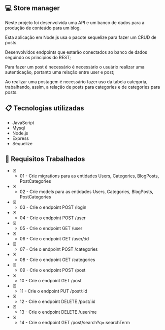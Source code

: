 
## 💻 Store manager

Neste projeto foi desenvolvida uma API e um banco de dados para a produção de conteúdo para um blog.

Esta aplicação em Node.js usa o pacote sequelize para fazer um CRUD de posts.

Desenvolvidos endpoints que estarão conectados ao banco de dados seguindo os princípios do REST;

Para fazer um post é necessário é necessário o usuário realizar uma autenticação, portanto uma relação entre user e post;

Ao realizar uma postagem é necessário fazer uso da tabela categoria, trabalhando, assim, a relação de posts para categories e de categories para posts.

## 📋 Tecnologias utilizadas

- JavaScript
- Mysql
- Node.js
- Express
- Sequelize


## :open_file_folder: **Requisitos Trabalhados**
- [x]  - 01 - Crie migrations para as entidades Users, Categories, BlogPosts, PostCategories
- [x]  - 02 - Crie models para as entidades Users, Categories, BlogPosts, PostCategories
- [x]  - 03 - Crie o endpoint POST /login
- [x]  - 04 - Crie o endpoint POST /user
- [x]  - 05 - Crie o endpoint GET /user
- [x]  - 06 - Crie o endpoint GET /user/:id
- [x]  - 07 - Crie o endpoint POST /categories
- [x]  - 08 - Crie o endpoint GET /categories
- [x]  - 09 - Crie o endpoint POST /post
- [x]  - 10 - Crie o endpoint GET /post
- [x]  - 11 - Crie o endpoint PUT /post/:id
- [x]  - 12 - Crie o endpoint DELETE /post/:id
- [x]  - 13 - Crie o endpoint DELETE /user/me
- [x]  - 14 - Crie o endpoint GET /post/search?q=:searchTerm


